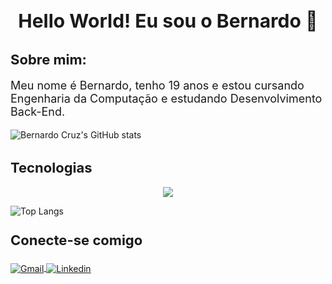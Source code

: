 <h1 style="
        font-size: 30px;
        text-align: center;"
>
    Hello World! Eu sou o Bernardo 👋
</h1>

<h2 style="
        font-size: 22px;
        text-align: left;"
>
    Sobre mim:
</h2>

<p style="font-size: 18px;">Meu nome é Bernardo, tenho 19 anos e estou cursando Engenharia da Computação e estudando Desenvolvimento Back-End.</p>

![Bernardo Cruz's GitHub stats](https://github-readme-stats.vercel.app/api?username=bernardo-04&show_icons=true&theme=dracula)

<h2 style="font-size: 22px">Tecnologias</h2>

<p align="center">
  <a href="https://skillicons.dev">
    <img src="https://skillicons.dev/icons?i=html,css,javascript,nodejs,express,jest,git,java,hibernate,postgres" />
  </a>
</p>

![Top Langs](https://github-readme-stats-git-masterrstaa-rickstaa.vercel.app/api/top-langs/?username=bernardo-04&layout=compact&theme=dracula&border_color=fff)

<h3 style="font-size: 22px; margin-top: 25px">Conecte-se comigo</h3>

<div style="display: inline_block;">
    <a href="mailto:bernardo.bcruz@gmail.com">
        <img align="center" alt="Gmail" src="https://img.shields.io/badge/Gmail-D14836?style=for-the-badge&logo=gmail&logoColor=white">
    </a>
    <a href="https://www.linkedin.com/in/bernardo-cruz-dev/">
        <img align="center" alt="Linkedin" src="https://img.shields.io/badge/LinkedIn-0077B5?style=for-the-badge&logo=linkedin&logoColor=white"/>
    </a>
</div>
